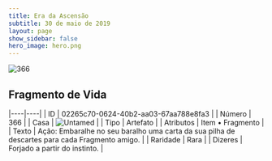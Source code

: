```yaml
---
title: Era da Ascensão
subtitle: 30 de maio de 2019
layout: page
show_sidebar: false
hero_image: hero.png
---
```


![366](https://cdn.keyforgegame.com/media/card_front/pt/435_366_W2955Q987526_pt.png)

## Fragmento de Vida

|----|----|
| ID | 02265c70-0624-40b2-aa03-67aa788e8fa3 |
| Número | 366 |
| Casa | ![Untamed](https://archonarcana.com/images/thumb/b/bd/Untamed.png/22px-Untamed.png "Indomados") |
| Tipo | Artefato |
| Atributos | Item • Fragmento |
| Texto | Ação: Embaralhe no seu baralho uma carta da sua pilha de descartes para cada Fragmento amigo. |
| Raridade | Rara |
| Dizeres | Forjado a partir do instinto. |
